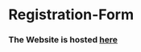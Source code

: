 # Registration-Form

### The Website is hosted [here](https://shraveen.github.io/Registration-Form/)
